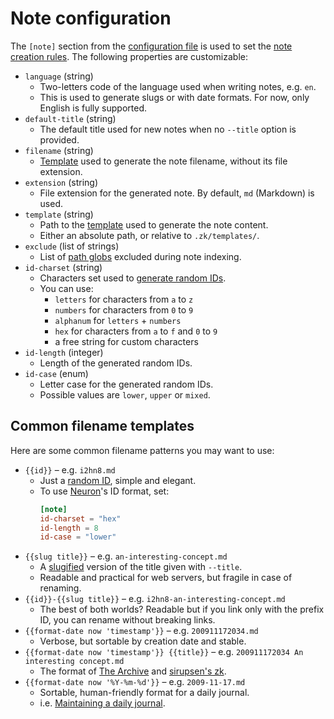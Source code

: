 # Note configuration

The `[note]` section from the [configuration file](config.md) is used to set the [note creation rules](../notes/note-creation.md). The following properties are customizable:

* `language` (string)
    * Two-letters code of the language used when writing notes, e.g. `en`.
    * This is used to generate slugs or with date formats. For now, only English is fully supported.
* `default-title` (string)
    * The default title used for new notes when no `--title` option is provided.
* `filename` (string)
    * [Template](../notes/template.md) used to generate the note filename, without its file extension.
* `extension` (string)
    * File extension for the generated note. By default, `md` (Markdown) is used.
* `template` (string)
    * Path to the [template](../notes/template.md) used to generate the note content.
    * Either an absolute path, or relative to `.zk/templates/`.
* `exclude` (list of strings)
    * List of [path globs](https://en.wikipedia.org/wiki/Glob_\(programming\)) excluded during note indexing.
* `id-charset` (string)
    * Characters set used to [generate random IDs](../notes/note-id.md).
    * You can use:
        * `letters` for characters from `a` to `z`
        * `numbers` for characters from `0` to `9`
        * `alphanum` for `letters` + `numbers`
        * `hex` for characters from `a` to `f` and `0` to `9`
        * a free string for custom characters
* `id-length` (integer)
    * Length of the generated random IDs.
* `id-case` (enum)
    * Letter case for the generated random IDs.
    * Possible values are `lower`, `upper` or `mixed`.

## Common filename templates

Here are some common filename patterns you may want to use:

* `{{id}}` – e.g. `i2hn8.md`
    * Just a [random ID](../notes/note-id.md), simple and elegant.
    * To use [Neuron](../tips/static-sites.md)'s ID format, set:
        ```toml
        [note]
        id-charset = "hex"
        id-length = 8
        id-case = "lower"
        ```
* `{{slug title}}` – e.g. `an-interesting-concept.md`
    * A [slugified](../notes/template.md) version of the title given with `--title`.
    * Readable and practical for web servers, but fragile in case of renaming.
* `{{id}}-{{slug title}}` – e.g. `i2hn8-an-interesting-concept.md`
    * The best of both worlds? Readable but if you link only with the prefix ID, you can rename without breaking links.
* `{{format-date now 'timestamp'}}` – e.g. `200911172034.md`
    * Verbose, but sortable by creation date and stable.
* `{{format-date now 'timestamp'}} {{title}}` – e.g. `200911172034 An interesting concept.md`
    * The format of [The Archive](https://zettelkasten.de/the-archive/) and [sirupsen's zk](https://github.com/sirupsen/zk).
* `{{format-date now '%Y-%m-%d'}}` – e.g. `2009-11-17.md`
    * Sortable, human-friendly format for a daily journal.
    * i.e. [Maintaining a daily journal](../tips/daily-journal.md).

